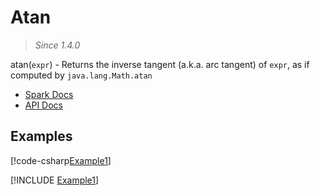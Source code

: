 ﻿# Atan

> _Since 1.4.0_

atan(`expr`) - Returns the inverse tangent (a.k.a. arc tangent) of `expr`, as if
computed by `java.lang.Math.atan`

* [Spark Docs](https://spark.apache.org/docs/3.2.2/api/sql/index.html#atan)
* [API Docs](xref:TypedSpark.NET.Columns.TypedNumericColumn`3.Atan*)

## Examples

[!code-csharp[Example1](../../../TypedSpark.NET.Tests/Examples/Atan.cs#Example1)]

[!INCLUDE [Example1](../../../TypedSpark.NET.Tests/Examples/__examples__/Atan.Case1.md)]

